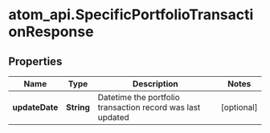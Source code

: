 # atom_api.SpecificPortfolioTransactionResponse

## Properties
Name | Type | Description | Notes
------------ | ------------- | ------------- | -------------
**updateDate** | **String** | Datetime the portfolio transaction record was last updated | [optional] 


